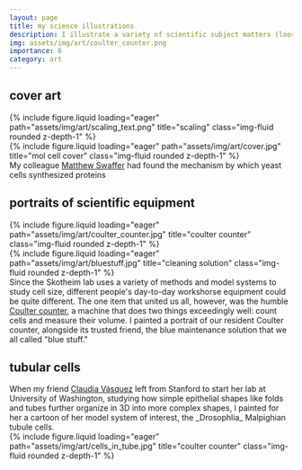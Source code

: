 ```yaml
---
layout: page
title: my science illustrations
description: I illustrate a variety of scientific subject matters (loosely defined), mostly using watercolor. here are some examples.
img: assets/img/art/coulter_counter.png
importance: 6
category: art
---
```


## cover art
<div class="row">
    <div class="col-sm mt-3 mt-md-0">
        {% include figure.liquid loading="eager" path="assets/img/art/scaling_text.png" title="scaling" class="img-fluid rounded z-depth-1" %}
    </div>
    <div class="col-sm mt-3 mt-md-0">
        {% include figure.liquid loading="eager" path="assets/img/art/cover.jpg" title="mol cell cover" class="img-fluid rounded z-depth-1" %}
    </div>
</div>
<div class="caption">
    My colleague <a href="https://swafferlab.co.uk/">Matthew Swaffer</a> had found the mechanism by which yeast
    cells synthesized proteins
</div>

## portraits of scientific equipment

<div class="row">
    <div class="col-sm-6 mt-3 mt-md-0">
        {% include figure.liquid loading="eager" path="assets/img/art/coulter_counter.jpg" title="coulter counter" class="img-fluid rounded z-depth-1" %}
    </div>
    <div class="col-sm-4 mt-3 mt-md-0">
        {% include figure.liquid loading="eager" path="assets/img/art/bluestuff.jpg" title="cleaning solution" class="img-fluid rounded z-depth-1" %}
    </div>
</div>
<div class="caption">
    Since the Skotheim lab uses a variety of methods and model systems to study cell size,
    different people's day-to-day workshorse equipment could be quite different. The one
    item that united us all, however, was the humble
    <a href="https://en.wikipedia.org/wiki/Coulter_counter">Coulter counter</a>, a machine
    that does two things exceedingly well: count cells and measure their volume. I painted
    a portrait of our resident Coulter counter, alongside its trusted friend, the blue
    maintenance solution that we all called "blue stuff."
</div>

## tubular cells

<div class="row">
  <div class="col-sm-4 mt-3 mt-md-0">
      When my friend <a href="https://sites.uw.edu/vasquezlab/">Claudia Vásquez</a> left from Stanford
      to start her lab at University of Washington, studying how simple epithelial shapes like
      folds and tubes further organize in 3D into more complex shapes, I painted for her a cartoon of her
      model system of interest, the _Drosophlia_ Malpighian tubule cells.
  </div>
    <div class="col-sm-6 mt-3 mt-md-0">
        {% include figure.liquid loading="eager" path="assets/img/art/cells_in_tube.jpg" title="coulter counter" class="img-fluid rounded z-depth-1" %}
    </div>

</div>
